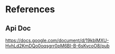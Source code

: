 




# References

## Api Doc
https://docs.google.com/document/d/19kblMXU-HvhLd2KmDQo0oqsgrr0pM6BI-B-6sKvcoO8/pub